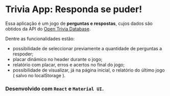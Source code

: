 # Trivia App: Responda se puder!
Essa aplicação é um jogo de **perguntas e respostas**, cujos dados são obtidos da API do [Open Trivia Database](https://opentdb.com/).

Dentre as funcionalidades estão:
- possibilidade de seleccionar previamente a quantidade de perguntas a respoder;
- placar dinâmico no header durante o jogo;
- relatório com placar, erros e acertos no final do jogo;
- possibilidade de visualizar, já na página inicial, o relatório do último jogo ( salvo no localStorage ).

### Desenvolvido com `React` e `Material UI`.
